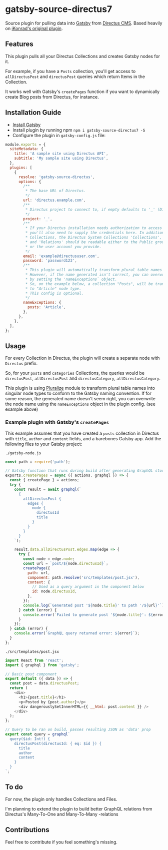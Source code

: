 # gatsby-source-directus7

Source plugin for pulling data into [Gatsby](https://github.com/gatsbyjs) from [Directus CMS](https://getdirectus.com/). Based heavily on [iKonrad's original plugin](https://github.com/iKonrad/gatsby-source-directus/).

## Features

This plugin pulls all your Directus Collections and creates Gatsby nodes for it.

For example, if you have a `Posts` collection, you'll get access to `allDirectusPost` and `directusPost` queries which return Items in the Collection.

It works well with Gatsby's `createPages` function if you want to dynamically create Blog posts from Directus, for instance.

## Installation Guide

- [Install Gatsby](https://www.gatsbyjs.org/docs/)
- Install plugin by running npm `npm i gatsby-source-directus7 -S`
- Configure the plugin in `gatsby-config.js` file:

```javascript
module.exports = {
  siteMetadata: {
    title: 'A sample site using Directus API',
    subtitle: 'My sample site using Directus',
  },
  plugins: [
    {
      resolve: 'gatsby-source-directus',
      options: {
        /**
         * The base URL of Directus.
         */
        url: 'directus.example.com',
        /**
         * Directus project to connect to, if empty defaults to '_' (Directus's default project name).
         */
        project: '_',
        /**
         * If your Directus installation needs authorization to access the required api,
         * you'll also need to supply the credentials here. In addition to your own
         * Collections, the Directus System Collections 'Collections', 'Files'
         * and 'Relations' should be readable either to the Public group
         * or the user account you provide.
         */
        email: 'example@directususer.com',
        password: 'password123',
        /**
         * This plugin will automatically transform plural table names into their singular counterparts.
         * However, if the name generated isn't correct, you can overwrite it
         * by setting the 'nameExceptions` object.
         * So, on the example below, a collection "Posts", will be transformed
         * to "Article" node type.
         * This config is optional.
         */
        nameExceptions: {
          posts: 'Article',
        },
      },
    },
  ],
};
```

## Usage

For every Collection in Directus, the plugin will create a separate node with `Directus` prefix.

So, for your `posts` and `categories` Collections, the queries would be `directusPost`, `allDirectusPost` and `directusCategory`, `allDirectusCategory`.

This plugin is using [Pluralize](https://github.com/blakeembrey/pluralize) module to transform plural table names into singular node types to conform to the Gatsby naming convention.
If for some reason, the generated name doesn't seem right, you can overwrite the node name using the `nameExceptions` object in the plugin config. (see example above)

### Example plugin with Gatsby's `createPages`

This example assumes that you have created a `posts` collection in Directus with `title`, `author` and `content` fields, and a barebones Gatsby app. Add the following files to your Gatsby project:

`./gatsby-node.js`

```javascript
const path = require('path');

// Gatsby function that runs during build after generating GraphQL store
exports.createPages = async ({ actions, graphql }) => {
  const { createPage } = actions;
  try {
    const result = await graphql(`
      {
        allDirectusPost {
          edges {
            node {
              directusId
              title
            }
          }
        }
      }
    `);

    result.data.allDirectusPost.edges.map(edge => {
      try {
        const node = edge.node;
        const url = `post/${node.directusId}`;
        createPage({
          path: url,
          component: path.resolve('src/templates/post.jsx'),
          context: {
            // Used as a query argument in the component below
            id: node.directusId,
          },
        });
        console.log(`Generated post '${node.title}' to path '/${url}'`);
      } catch (error) {
        console.error(`Failed to generate post '${node.title}': ${error}`);
      }
    });
  } catch (error) {
    console.error(`GraphQL query returned error: ${error}`);
  }
};
```

`./src/templates/post.jsx`

```javascript
import React from 'react';
import { graphql } from 'gatsby';

// Basic post component
export default ({ data }) => {
  const post = data.directusPost;
  return (
    <div>
      <h1>{post.title}</h1>
      <p>Posted by {post.author}</p>
      <div dangerouslySetInnerHTML={{ __html: post.content }} />
    </div>
  );
};

// Query to be ran on build, passes resulting JSON as 'data' prop
export const query = graphql`
  query($id: Int!) {
    directusPost(directusId: { eq: $id }) {
      title
      author
      content
    }
  }
`;
```

## To do

For now, the plugin only handles Collections and Files.

I'm planning to extend the plugin to build better GraphQL relations from Directus's Many-To-One and Many-To-Many -relations

## Contributions

Feel free to contribute if you feel something's missing.
